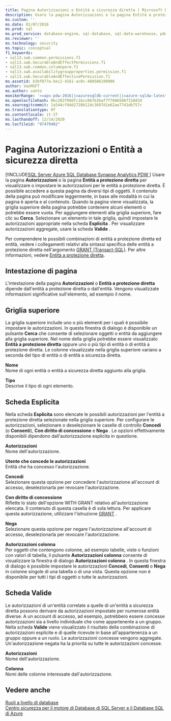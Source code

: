 ```yaml
---
title: Pagina Autorizzazioni o Entità a sicurezza diretta | Microsoft Docs
description: Usare la pagina Autorizzazioni o la pagina Entità a protezione diretta per visualizzare o impostare le autorizzazioni per le entità a protezione diretta in SQL Server.
ms.custom: ''
ms.date: 01/07/2016
ms.prod: sql
ms.prod_service: database-engine, sql-database, sql-data-warehouse, pdw
ms.reviewer: ''
ms.technology: security
ms.topic: conceptual
f1_keywords:
- sql13.swb.common.permissions.f1
- sql13.swb.SecurableAndEffectPermissions.f1
- sql13.swb.common.columnperm.f1
- sql13.swb.availabilitygroupproperties.permission.f1
- sql13.swb.SecurableAndEffectivePermission.f1
ms.assetid: b3bf077a-bec2-4161-ac0c-460586199906
author: VanMSFT
ms.author: vanto
monikerRange: '>=aps-pdw-2016||=azuresqldb-current||=azure-sqldw-latest||>=sql-server-2016||>=sql-server-linux-2017||=azuresqldb-mi-current'
ms.openlocfilehash: 0bc202f99dfc1bcc067b3baf7f7606506f318d3d
ms.sourcegitcommit: 1a544cf4dd2720b124c3697d1e62ae7741db757c
ms.translationtype: HT
ms.contentlocale: it-IT
ms.lasthandoff: 12/14/2020
ms.locfileid: "97479402"
---
```

# <a name="permissions-or-securables-page"></a>Pagina Autorizzazioni o Entità a sicurezza diretta
[!INCLUDE[SQL Server Azure SQL Database Synapse Analytics PDW ](../../includes/applies-to-version/sql-asdb-asdbmi-asa-pdw.md)]
  Usare la pagina **Autorizzazioni** o la pagina **Entità a protezione diretta** per visualizzare o impostare le autorizzazioni per le entità a protezione diretta. È possibile accedere a questa pagina da diversi tipi di oggetti. Il contenuto della pagina può modificare leggermente, in base alle modalità in cui la pagina è aperta e al contenuto. Quando la pagina viene visualizzata, la griglia superiore della pagina potrebbe contenere alcuni elementi o potrebbe essere vuota. Per aggiungere elementi alla griglia superiore, fare clic su **Cerca**. Selezionare un elemento in tale griglia, quindi impostare le autorizzazioni appropriate nella scheda **Esplicita** . Per visualizzare autorizzazioni aggregate, usare la scheda **Valide** .  
  
 Per comprendere le possibili combinazioni di entità a protezione diretta ed entità, vedere i collegamenti relativi alla sintassi specifica delle entità a protezione diretta nell'argomento [GRANT &#40;Transact-SQL&#41;](../../t-sql/statements/grant-transact-sql.md). Per altre informazioni, vedere [Entità a protezione diretta](../../relational-databases/security/securables.md).  
  
## <a name="page-header"></a>Intestazione di pagina  
 L'intestazione della pagina **Autorizzazioni** o **Entità a protezione diretta** dipende dall'entità a protezione diretta o dall'entità. Vengono visualizzate informazioni significative sull'elemento, ad esempio il nome.  
  
## <a name="upper-grid"></a>Griglia superiore  
 La griglia superiore include uno o più elementi per i quali è possibile impostare le autorizzazioni. In questa finestra di dialogo è disponibile un pulsante **Cerca** che consente di selezionare oggetti o entità da aggiungere alla griglia superiore. Nel nome della griglia potrebbe essere visualizzato **Entità a protezione diretta** oppure uno o più tipi di entità o di entità a protezione diretta. Le colonne visualizzate nella griglia superiore variano a seconda del tipo di entità o di entità a sicurezza diretta.  
  
 **Nome**  
 Nome di ogni entità o entità a sicurezza diretta aggiunto alla griglia.  
  
 **Tipo**  
 Descrive il tipo di ogni elemento.  
  
## <a name="explicit-tab"></a>Scheda Esplicita  
 Nella scheda **Esplicita** sono elencate le possibili autorizzazioni per l'entità a protezione diretta selezionate nella griglia superiore. Per configurare le autorizzazioni, selezionare o deselezionare le caselle di controllo **Concedi** (o **Consenti**), **Con diritto di concessione** e **Nega** . Le opzioni effettivamente disponibili dipendono dall'autorizzazione esplicita in questione.  
  
 **Autorizzazioni**  
 Nome dell'autorizzazione.  
  
 **Utente che concede le autorizzazioni**  
 Entità che ha concesso l'autorizzazione.  
  
 **Concedi**  
 Selezionare questa opzione per concedere l'autorizzazione all'account di accesso, deselezionarla per revocare l'autorizzazione.  
  
 **Con diritto di concessione**  
 Riflette lo stato dell'opzione WITH GRANT relativo all'autorizzazione elencata. Il contenuto di questa casella è di sola lettura. Per applicare questa autorizzazione, utilizzare l'istruzione [GRANT](../../t-sql/statements/grant-transact-sql.md) .  
  
 **Nega**  
 Selezionare questa opzione per negare l'autorizzazione all'account di accesso, deselezionarla per revocare l'autorizzazione.  
  
 **Autorizzazioni colonna**  
 Per oggetti che contengono colonne, ad esempio tabelle, viste o funzioni con valori di tabella, il pulsante **Autorizzazioni colonna** consente di visualizzare la finestra di dialogo **Autorizzazioni colonna** . In questa finestra di dialogo è possibile impostare le autorizzazioni **Concedi**, **Consenti** o **Nega** in colonne singole di una tabella o di una vista. Questa opzione non è disponibile per tutti i tipi di oggetti o tutte le autorizzazioni.  
  
## <a name="effective-tab"></a>Scheda Valide  
 Le autorizzazioni di un'entità correlate a quelle di un'entità a sicurezza diretta possono derivare da autorizzazioni impostate per numerose entità diverse. A un account di accesso, ad esempio, potrebbero essere concesse autorizzazioni sia a livello individuale che come appartenente a un gruppo. Nella scheda **Valide** viene visualizzato il risultato della combinazione di autorizzazioni esplicite e di quelle ricevute in base all'appartenenza a un gruppo oppure a un ruolo. Le autorizzazioni concesse vengono aggregate. Un'autorizzazione negata ha la priorità su tutte le autorizzazioni concesse.  
  
 **Autorizzazioni**  
 Nome dell'autorizzazione.  
  
 **Colonna**  
 Nomi delle colonne interessate dall'autorizzazione.  
  
## <a name="see-also"></a>Vedere anche  
 [Ruoli a livello di database](../../relational-databases/security/authentication-access/database-level-roles.md)   
 [Centro sicurezza per il motore di Database di SQL Server e il Database SQL di Azure](../../relational-databases/security/security-center-for-sql-server-database-engine-and-azure-sql-database.md)  
  
  
